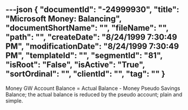 ---json
{
  "documentId": "-24999930",
  "title": "Microsoft Money: Balancing",
  "documentShortName": "",
  "fileName": "",
  "path": "",
  "createDate": "8/24/1999 7:30:49 PM",
  "modificationDate": "8/24/1999 7:30:49 PM",
  "templateId": "",
  "segmentId": "81",
  "isRoot": "False",
  "isActive": "True",
  "sortOrdinal": "",
  "clientId": "",
  "tag": ""
}
---

Money GW Account Balance = Actual Balance - Money Pseudo Savings Balance; the actual balance is reduced by the pseudo account; plain and simple.
